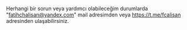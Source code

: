 Herhangi bir sorun veya yardımcı olabileceğim durumlarda "fatihchalisan@yandex.com" mail adresimden veya https://t.me/fcalisan adresinden ulaşabilirsiniz.
